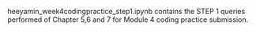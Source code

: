 heeyamin_week4codingpractice_step1.ipynb contains the STEP 1 queries performed of Chapter 5,6 and 7 for Module 4 coding practice submission.
